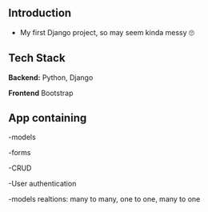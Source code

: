 ## Introduction
 - My first Django project, so may seem kinda messy :roll_eyes:	

## Tech Stack

**Backend:** Python, Django

**Frontend** Bootstrap

## App containing
-models

-forms

-CRUD 

-User authentication

-models realtions: many to many, one to one, many to one